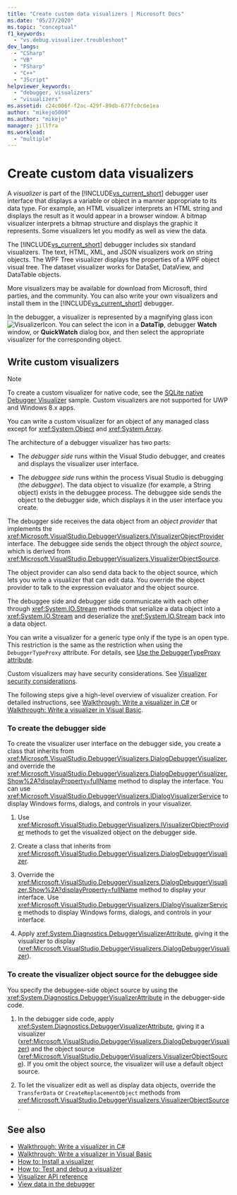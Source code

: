 ```yaml
---
title: "Create custom data visualizers | Microsoft Docs"
ms.date: "05/27/2020"
ms.topic: "conceptual"
f1_keywords:
  - "vs.debug.visualizer.troubleshoot"
dev_langs:
  - "CSharp"
  - "VB"
  - "FSharp"
  - "C++"
  - "JScript"
helpviewer_keywords:
  - "debugger, visualizers"
  - "visualizers"
ms.assetid: c24c006f-f2ac-429f-89db-677fc0c6e1ea
author: "mikejo5000"
ms.author: "mikejo"
manager: jillfra
ms.workload:
  - "multiple"
---
```

# Create custom data visualizers
 A *visualizer* is part of the [!INCLUDE[vs_current_short](../code-quality/includes/vs_current_short_md.md)] debugger user interface that displays a variable or object in a manner appropriate to its data type. For example, an HTML visualizer interprets an HTML string and displays the result as it would appear in a browser window. A bitmap visualizer interprets a bitmap structure and displays the graphic it represents. Some visualizers let you modify as well as view the data.

 The [!INCLUDE[vs_current_short](../code-quality/includes/vs_current_short_md.md)] debugger includes six standard visualizers. The text, HTML, XML, and JSON visualizers work on string objects. The WPF Tree visualizer displays the properties of a WPF object visual tree. The dataset visualizer works for DataSet, DataView, and DataTable objects.

More visualizers may be available for download from Microsoft, third parties, and the community. You can also write your own visualizers and install them in the [!INCLUDE[vs_current_short](../code-quality/includes/vs_current_short_md.md)] debugger.

In the debugger, a visualizer is represented by a magnifying glass icon ![VisualizerIcon](../debugger/media/dbg-tips-visualizer-icon.png "Visualizer icon"). You can select the icon in a **DataTip**, debugger **Watch** window, or **QuickWatch** dialog box, and then select the appropriate visualizer for the corresponding object.

## Write custom visualizers

 > [!NOTE]
 > To create a custom visualizer for native code, see the [SQLite native Debugger Visualizer](https://github.com/Microsoft/VSSDK-Extensibility-Samples/tree/master/SqliteVisualizer) sample. Custom visualizers are not supported for UWP and Windows 8.x apps.

You can write a custom visualizer for an object of any managed class except for <xref:System.Object> and <xref:System.Array>.

The architecture of a debugger visualizer has two parts:

- The *debugger side* runs within the Visual Studio debugger, and creates and displays the visualizer user interface.

- The *debuggee side* runs within the process Visual Studio is debugging (the *debuggee*). The data object to visualize (for example, a String object) exists in the debuggee process. The debuggee side sends the object to the debugger side, which displays it in the user interface you create.

The debugger side receives the data object from an *object provider* that implements the <xref:Microsoft.VisualStudio.DebuggerVisualizers.IVisualizerObjectProvider> interface. The debuggee side sends the object through the *object source*, which is derived from <xref:Microsoft.VisualStudio.DebuggerVisualizers.VisualizerObjectSource>.

The object provider can also send data back to the object source, which lets you write a visualizer that can edit data. You override the object provider to talk to the expression evaluator and the object source.

The debuggee side and debugger side communicate with each other through <xref:System.IO.Stream> methods that serialize a data object into a <xref:System.IO.Stream> and deserialize the <xref:System.IO.Stream> back into a data object.

You can write a visualizer for a generic type only if the type is an open type. This restriction is the same as the restriction when using the `DebuggerTypeProxy` attribute. For details, see [Use the DebuggerTypeProxy attribute](../debugger/using-debuggertypeproxy-attribute.md).

Custom visualizers may have security considerations. See [Visualizer security considerations](../debugger/visualizer-security-considerations.md).

The following steps give a high-level overview of visualizer creation. For detailed instructions, see [Walkthrough: Write a visualizer in C#](../debugger/walkthrough-writing-a-visualizer-in-csharp.md) or [Walkthrough: Write a visualizer in Visual Basic](../debugger/walkthrough-writing-a-visualizer-in-visual-basic.md).

### To create the debugger side

To create the visualizer user interface on the debugger side, you create a class that inherits from <xref:Microsoft.VisualStudio.DebuggerVisualizers.DialogDebuggerVisualizer>, and override the <xref:Microsoft.VisualStudio.DebuggerVisualizers.DialogDebuggerVisualizer.Show%2A?displayProperty=fullName> method to display the interface. You can use <xref:Microsoft.VisualStudio.DebuggerVisualizers.IDialogVisualizerService> to display Windows forms, dialogs, and controls in your visualizer.

1. Use <xref:Microsoft.VisualStudio.DebuggerVisualizers.IVisualizerObjectProvider> methods to get the visualized object on the debugger side.

1. Create a class that inherits from <xref:Microsoft.VisualStudio.DebuggerVisualizers.DialogDebuggerVisualizer>.

1. Override the <xref:Microsoft.VisualStudio.DebuggerVisualizers.DialogDebuggerVisualizer.Show%2A?displayProperty=fullName> method to display your interface. Use <xref:Microsoft.VisualStudio.DebuggerVisualizers.IDialogVisualizerService> methods to display Windows forms, dialogs, and controls in your interface.

4. Apply <xref:System.Diagnostics.DebuggerVisualizerAttribute>, giving it the visualizer to display (<xref:Microsoft.VisualStudio.DebuggerVisualizers.DialogDebuggerVisualizer>).

### To create the visualizer object source for the debuggee side

You specify the debuggee-side object source by using the <xref:System.Diagnostics.DebuggerVisualizerAttribute> in the debugger-side code.

1. In the debugger side code, apply <xref:System.Diagnostics.DebuggerVisualizerAttribute>, giving it a visualizer (<xref:Microsoft.VisualStudio.DebuggerVisualizers.DialogDebuggerVisualizer>) and the object source (<xref:Microsoft.VisualStudio.DebuggerVisualizers.VisualizerObjectSource>). If you omit the object source, the visualizer will use a default object source.

1. To let the visualizer edit as well as display data objects, override the `TransferData` or `CreateReplacementObject` methods from <xref:Microsoft.VisualStudio.DebuggerVisualizers.VisualizerObjectSource>.

## See also

- [Walkthrough: Write a visualizer in C#](../debugger/walkthrough-writing-a-visualizer-in-csharp.md)
- [Walkthrough: Write a visualizer in Visual Basic](../debugger/walkthrough-writing-a-visualizer-in-visual-basic.md)
- [How to: Install a visualizer](../debugger/how-to-install-a-visualizer.md)
- [How to: Test and debug a visualizer](../debugger/how-to-test-and-debug-a-visualizer.md)
- [Visualizer API reference](../debugger/visualizer-api-reference.md)
- [View data in the debugger](../debugger/viewing-data-in-the-debugger.md)